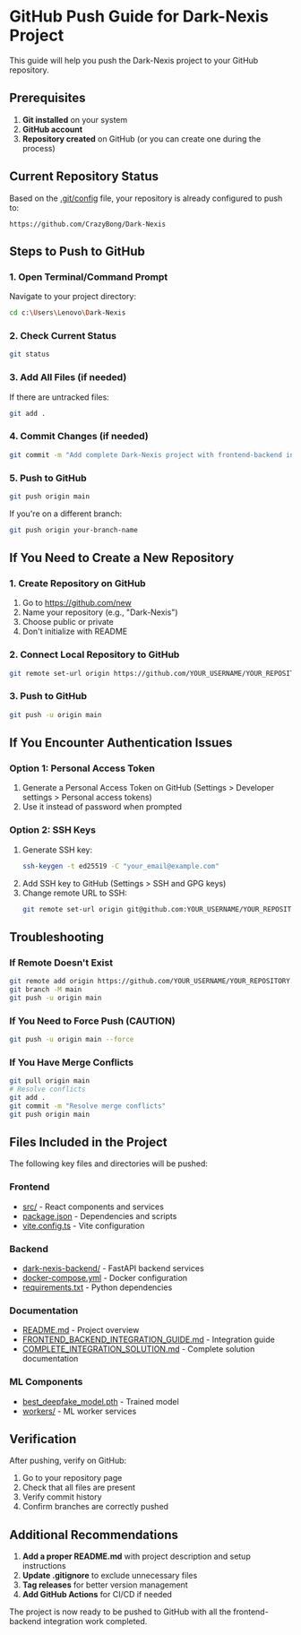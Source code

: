 # GitHub Push Guide for Dark-Nexis Project

This guide will help you push the Dark-Nexis project to your GitHub repository.

## Prerequisites

1. **Git installed** on your system
2. **GitHub account** 
3. **Repository created** on GitHub (or you can create one during the process)

## Current Repository Status

Based on the [.git/config](file:///C:/Users/Lenovo/Dark-Nexis/.git/config) file, your repository is already configured to push to:
```
https://github.com/CrazyBong/Dark-Nexis
```

## Steps to Push to GitHub

### 1. Open Terminal/Command Prompt
Navigate to your project directory:
```bash
cd c:\Users\Lenovo\Dark-Nexis
```

### 2. Check Current Status
```bash
git status
```

### 3. Add All Files (if needed)
If there are untracked files:
```bash
git add .
```

### 4. Commit Changes (if needed)
```bash
git commit -m "Add complete Dark-Nexis project with frontend-backend integration"
```

### 5. Push to GitHub
```bash
git push origin main
```

If you're on a different branch:
```bash
git push origin your-branch-name
```

## If You Need to Create a New Repository

### 1. Create Repository on GitHub
1. Go to https://github.com/new
2. Name your repository (e.g., "Dark-Nexis")
3. Choose public or private
4. Don't initialize with README

### 2. Connect Local Repository to GitHub
```bash
git remote set-url origin https://github.com/YOUR_USERNAME/YOUR_REPOSITORY.git
```

### 3. Push to GitHub
```bash
git push -u origin main
```

## If You Encounter Authentication Issues

### Option 1: Personal Access Token
1. Generate a Personal Access Token on GitHub (Settings > Developer settings > Personal access tokens)
2. Use it instead of password when prompted

### Option 2: SSH Keys
1. Generate SSH key:
   ```bash
   ssh-keygen -t ed25519 -C "your_email@example.com"
   ```
2. Add SSH key to GitHub (Settings > SSH and GPG keys)
3. Change remote URL to SSH:
   ```bash
   git remote set-url origin git@github.com:YOUR_USERNAME/YOUR_REPOSITORY.git
   ```

## Troubleshooting

### If Remote Doesn't Exist
```bash
git remote add origin https://github.com/YOUR_USERNAME/YOUR_REPOSITORY.git
git branch -M main
git push -u origin main
```

### If You Need to Force Push (CAUTION)
```bash
git push -u origin main --force
```

### If You Have Merge Conflicts
```bash
git pull origin main
# Resolve conflicts
git add .
git commit -m "Resolve merge conflicts"
git push origin main
```

## Files Included in the Project

The following key files and directories will be pushed:

### Frontend
- [src/](file:///C:/Users/Lenovo/Dark-Nexis/src) - React components and services
- [package.json](file:///C:/Users/Lenovo/Dark-Nexis/package.json) - Dependencies and scripts
- [vite.config.ts](file:///C:/Users/Lenovo/Dark-Nexis/vite.config.ts) - Vite configuration

### Backend
- [dark-nexis-backend/](file:///C:/Users/Lenovo/Dark-Nexis/dark-nexis-backend) - FastAPI backend services
- [docker-compose.yml](file:///C:/Users/Lenovo/Dark-Nexis/dark-nexis-backend/docker-compose.yml) - Docker configuration
- [requirements.txt](file:///C:/Users/Lenovo/Dark-Nexis/dark-nexis-backend/backend/requirements.txt) - Python dependencies

### Documentation
- [README.md](file:///C:/Users/Lenovo/Dark-Nexis/README.md) - Project overview
- [FRONTEND_BACKEND_INTEGRATION_GUIDE.md](file:///C:/Users/Lenovo/Dark-Nexis/FRONTEND_BACKEND_INTEGRATION_GUIDE.md) - Integration guide
- [COMPLETE_INTEGRATION_SOLUTION.md](file:///C:/Users/Lenovo/Dark-Nexis/COMPLETE_INTEGRATION_SOLUTION.md) - Complete solution documentation

### ML Components
- [best_deepfake_model.pth](file:///C:/Users/Lenovo/Dark-Nexis/best_deepfake_model.pth) - Trained model
- [workers/](file:///C:/Users/Lenovo/Dark-Nexis/dark-nexis-backend/workers) - ML worker services

## Verification

After pushing, verify on GitHub:
1. Go to your repository page
2. Check that all files are present
3. Verify commit history
4. Confirm branches are correctly pushed

## Additional Recommendations

1. **Add a proper README.md** with project description and setup instructions
2. **Update .gitignore** to exclude unnecessary files
3. **Tag releases** for better version management
4. **Add GitHub Actions** for CI/CD if needed

The project is now ready to be pushed to GitHub with all the frontend-backend integration work completed.